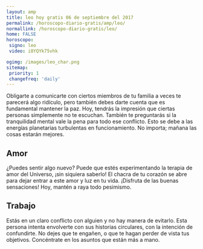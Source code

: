 ```yaml
---
layout: amp
title: leo hoy gratis 06 de septiembre del 2017 
permalink: /horoscopo-diario-gratis/amp/leo/
normallink: /horoscopo-diario-gratis/leo/
home: FALSE
horoscopo:
 signo: leo
 video: i8YQYk75vhk

ogimg: /images/leo_char.png
sitemap:
 priority: 1
 changefreq: 'daily'
---
```



Obligarte a comunicarte con ciertos miembros de tu familia a veces te parecerá algo ridículo, pero también debes darte cuenta que es fundamental mantener la paz. Hoy, tendrás la impresión que ciertas personas simplemente no te escuchan. También te preguntarás si la tranquilidad mental vale la pena para todo ese conflicto. Esto se debe a las energías planetarias turbulentas en funcionamiento. No importa; mañana las cosas estarán mejores.

## Amor

¿Puedes sentir algo nuevo? Puede que estés experimentando la terapia de amor del Universo, ¡sin siquiera saberlo! El chacra de tu corazón se abre para dejar entrar a este amor y luz en tu vida. ¡Disfruta de las buenas sensaciones! Hoy, mantén a raya todo pesimismo.

## Trabajo

Estás en un claro conflicto con alguien y no hay manera de evitarlo. Esta persona intenta envolverte con sus historias circulares, con la intención de confundirte. No dejes que te engañen, o que te hagan perder de vista tus objetivos. Concéntrate en los asuntos que están más a mano.